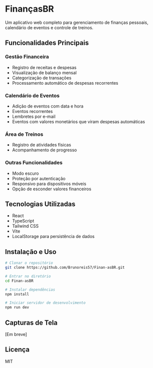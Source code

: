 # FinançasBR

Um aplicativo web completo para gerenciamento de finanças pessoais, calendário de eventos e controle de treinos.

## Funcionalidades Principais

### Gestão Financeira
- Registro de receitas e despesas
- Visualização de balanço mensal
- Categorização de transações
- Processamento automático de despesas recorrentes

### Calendário de Eventos
- Adição de eventos com data e hora
- Eventos recorrentes
- Lembretes por e-mail
- Eventos com valores monetários que viram despesas automáticas

### Área de Treinos
- Registro de atividades físicas
- Acompanhamento de progresso

### Outras Funcionalidades
- Modo escuro
- Proteção por autenticação
- Responsivo para dispositivos móveis
- Opção de esconder valores financeiros

## Tecnologias Utilizadas

- React
- TypeScript
- Tailwind CSS
- Vite
- LocalStorage para persistência de dados

## Instalação e Uso

```bash
# Clonar o repositório
git clone https://github.com/Brunoreis57/Finan-asBR.git

# Entrar no diretório
cd Finan-asBR

# Instalar dependências
npm install

# Iniciar servidor de desenvolvimento
npm run dev
```

## Capturas de Tela

[Em breve]

## Licença

MIT 
